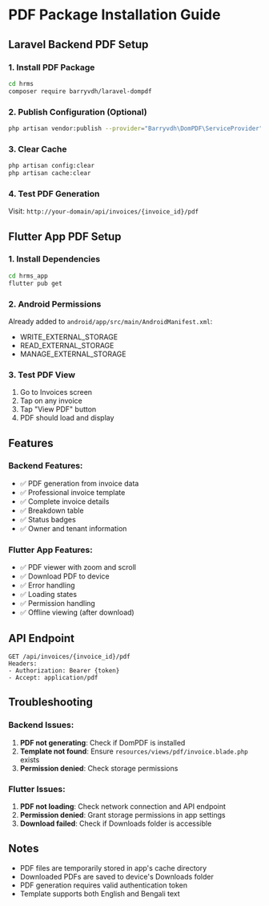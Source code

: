 # PDF Package Installation Guide

## Laravel Backend PDF Setup

### 1. Install PDF Package
```bash
cd hrms
composer require barryvdh/laravel-dompdf
```

### 2. Publish Configuration (Optional)
```bash
php artisan vendor:publish --provider="Barryvdh\DomPDF\ServiceProvider"
```

### 3. Clear Cache
```bash
php artisan config:clear
php artisan cache:clear
```

### 4. Test PDF Generation
Visit: `http://your-domain/api/invoices/{invoice_id}/pdf`

## Flutter App PDF Setup

### 1. Install Dependencies
```bash
cd hrms_app
flutter pub get
```

### 2. Android Permissions
Already added to `android/app/src/main/AndroidManifest.xml`:
- WRITE_EXTERNAL_STORAGE
- READ_EXTERNAL_STORAGE
- MANAGE_EXTERNAL_STORAGE

### 3. Test PDF View
1. Go to Invoices screen
2. Tap on any invoice
3. Tap "View PDF" button
4. PDF should load and display

## Features

### Backend Features:
- ✅ PDF generation from invoice data
- ✅ Professional invoice template
- ✅ Complete invoice details
- ✅ Breakdown table
- ✅ Status badges
- ✅ Owner and tenant information

### Flutter App Features:
- ✅ PDF viewer with zoom and scroll
- ✅ Download PDF to device
- ✅ Error handling
- ✅ Loading states
- ✅ Permission handling
- ✅ Offline viewing (after download)

## API Endpoint

```
GET /api/invoices/{invoice_id}/pdf
Headers:
- Authorization: Bearer {token}
- Accept: application/pdf
```

## Troubleshooting

### Backend Issues:
1. **PDF not generating**: Check if DomPDF is installed
2. **Template not found**: Ensure `resources/views/pdf/invoice.blade.php` exists
3. **Permission denied**: Check storage permissions

### Flutter Issues:
1. **PDF not loading**: Check network connection and API endpoint
2. **Permission denied**: Grant storage permissions in app settings
3. **Download failed**: Check if Downloads folder is accessible

## Notes

- PDF files are temporarily stored in app's cache directory
- Downloaded PDFs are saved to device's Downloads folder
- PDF generation requires valid authentication token
- Template supports both English and Bengali text 
